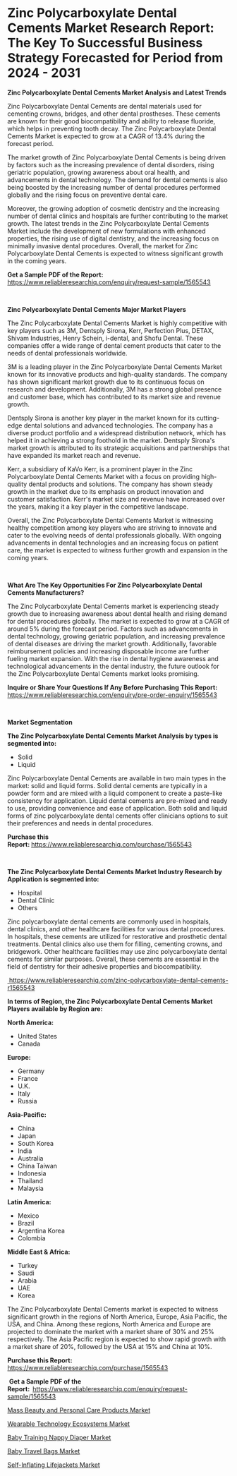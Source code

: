 <p><h1>Zinc Polycarboxylate Dental Cements Market Research Report: The Key To Successful Business Strategy Forecasted for Period from 2024 - 2031</h1></p><p><strong>Zinc Polycarboxylate Dental Cements Market Analysis and Latest Trends</strong></p>
<p><p>Zinc Polycarboxylate Dental Cements are dental materials used for cementing crowns, bridges, and other dental prostheses. These cements are known for their good biocompatibility and ability to release fluoride, which helps in preventing tooth decay. The Zinc Polycarboxylate Dental Cements Market is expected to grow at a CAGR of 13.4% during the forecast period.</p><p>The market growth of Zinc Polycarboxylate Dental Cements is being driven by factors such as the increasing prevalence of dental disorders, rising geriatric population, growing awareness about oral health, and advancements in dental technology. The demand for dental cements is also being boosted by the increasing number of dental procedures performed globally and the rising focus on preventive dental care.</p><p>Moreover, the growing adoption of cosmetic dentistry and the increasing number of dental clinics and hospitals are further contributing to the market growth. The latest trends in the Zinc Polycarboxylate Dental Cements Market include the development of new formulations with enhanced properties, the rising use of digital dentistry, and the increasing focus on minimally invasive dental procedures. Overall, the market for Zinc Polycarboxylate Dental Cements is expected to witness significant growth in the coming years.</p></p>
<p><strong>Get a Sample PDF of the Report:&nbsp;</strong> <a href="https://www.reliableresearchiq.com/enquiry/request-sample/1565543">https://www.reliableresearchiq.com/enquiry/request-sample/1565543</a></p>
<p>&nbsp;</p>
<p><strong>Zinc Polycarboxylate Dental Cements Major Market Players</strong></p>
<p><p>The Zinc Polycarboxylate Dental Cements Market is highly competitive with key players such as 3M, Dentsply Sirona, Kerr, Perfection Plus, DETAX, Shivam Industries, Henry Schein, i-dental, and Shofu Dental. These companies offer a wide range of dental cement products that cater to the needs of dental professionals worldwide.</p><p>3M is a leading player in the Zinc Polycarboxylate Dental Cements Market known for its innovative products and high-quality standards. The company has shown significant market growth due to its continuous focus on research and development. Additionally, 3M has a strong global presence and customer base, which has contributed to its market size and revenue growth.</p><p>Dentsply Sirona is another key player in the market known for its cutting-edge dental solutions and advanced technologies. The company has a diverse product portfolio and a widespread distribution network, which has helped it in achieving a strong foothold in the market. Dentsply Sirona's market growth is attributed to its strategic acquisitions and partnerships that have expanded its market reach and revenue.</p><p>Kerr, a subsidiary of KaVo Kerr, is a prominent player in the Zinc Polycarboxylate Dental Cements Market with a focus on providing high-quality dental products and solutions. The company has shown steady growth in the market due to its emphasis on product innovation and customer satisfaction. Kerr's market size and revenue have increased over the years, making it a key player in the competitive landscape.</p><p>Overall, the Zinc Polycarboxylate Dental Cements Market is witnessing healthy competition among key players who are striving to innovate and cater to the evolving needs of dental professionals globally. With ongoing advancements in dental technologies and an increasing focus on patient care, the market is expected to witness further growth and expansion in the coming years.</p></p>
<p>&nbsp;</p>
<p><strong>What Are The Key Opportunities For Zinc Polycarboxylate Dental Cements Manufacturers?</strong></p>
<p><p>The Zinc Polycarboxylate Dental Cements market is experiencing steady growth due to increasing awareness about dental health and rising demand for dental procedures globally. The market is expected to grow at a CAGR of around 5% during the forecast period. Factors such as advancements in dental technology, growing geriatric population, and increasing prevalence of dental diseases are driving the market growth. Additionally, favorable reimbursement policies and increasing disposable income are further fueling market expansion. With the rise in dental hygiene awareness and technological advancements in the dental industry, the future outlook for the Zinc Polycarboxylate Dental Cements market looks promising.</p></p>
<p><strong>Inquire or Share Your Questions If Any Before Purchasing This Report:</strong> <a href="https://www.reliableresearchiq.com/enquiry/pre-order-enquiry/1565543">https://www.reliableresearchiq.com/enquiry/pre-order-enquiry/1565543</a></p>
<p>&nbsp;</p>
<p><strong>Market Segmentation</strong></p>
<p><strong>The Zinc Polycarboxylate Dental Cements Market Analysis by types is segmented into:</strong></p>
<p><ul><li>Solid</li><li>Liquid</li></ul></p>
<p><p>Zinc Polycarboxylate Dental Cements are available in two main types in the market: solid and liquid forms. Solid dental cements are typically in a powder form and are mixed with a liquid component to create a paste-like consistency for application. Liquid dental cements are pre-mixed and ready to use, providing convenience and ease of application. Both solid and liquid forms of zinc polycarboxylate dental cements offer clinicians options to suit their preferences and needs in dental procedures.</p></p>
<p><strong>Purchase this Report:&nbsp;</strong><a href="https://www.reliableresearchiq.com/purchase/1565543">https://www.reliableresearchiq.com/purchase/1565543</a></p>
<p>&nbsp;</p>
<p><strong>The Zinc Polycarboxylate Dental Cements Market Industry Research by Application is segmented into:</strong></p>
<p><ul><li>Hospital</li><li>Dental Clinic</li><li>Others</li></ul></p>
<p><p>Zinc polycarboxylate dental cements are commonly used in hospitals, dental clinics, and other healthcare facilities for various dental procedures. In hospitals, these cements are utilized for restorative and prosthetic dental treatments. Dental clinics also use them for filling, cementing crowns, and bridgework. Other healthcare facilities may use zinc polycarboxylate dental cements for similar purposes. Overall, these cements are essential in the field of dentistry for their adhesive properties and biocompatibility.</p></p>
<p><a href="https://www.reliableresearchiq.com/zinc-polycarboxylate-dental-cements-r1565543">&nbsp;https://www.reliableresearchiq.com/zinc-polycarboxylate-dental-cements-r1565543</a></p>
<p><strong>In terms of Region, the Zinc Polycarboxylate Dental Cements Market Players available by Region are:</strong></p>
<p>
    <p> <strong> North America: </strong>
        <ul>
            <li>United States</li>
            <li>Canada</li>
        </ul>
        </p> 
    <p> <strong> Europe: </strong>
        <ul>
            <li>Germany</li>
            <li>France</li>
            <li>U.K.</li>
            <li>Italy</li>
            <li>Russia</li>
        </ul>
        </p> 
    <p> <strong> Asia-Pacific: </strong>
        <ul>
            <li>China</li>
            <li>Japan</li>
            <li>South Korea</li>
            <li>India</li>
            <li>Australia</li>
            <li>China Taiwan</li>
            <li>Indonesia</li>
            <li>Thailand</li>
            <li>Malaysia</li>
        </ul>
        </p> 
    <p> <strong> Latin America: </strong>
        <ul>
            <li>Mexico</li>
            <li>Brazil</li>
            <li>Argentina Korea</li>
            <li>Colombia</li>
        </ul>
        </p> 
    <p> <strong> Middle East & Africa: </strong>
        <ul>
            <li>Turkey</li>
            <li>Saudi</li>
            <li>Arabia</li>
            <li>UAE</li>
            <li>Korea</li>
        </ul>
    </p>
    </p>
<p><p>The Zinc Polycarboxylate Dental Cements market is expected to witness significant growth in the regions of North America, Europe, Asia Pacific, the USA, and China. Among these regions, North America and Europe are projected to dominate the market with a market share of 30% and 25% respectively. The Asia Pacific region is expected to show rapid growth with a market share of 20%, followed by the USA at 15% and China at 10%.</p></p>
<p><strong>Purchase this Report: </strong><a href="https://www.reliableresearchiq.com/purchase/1565543">https://www.reliableresearchiq.com/purchase/1565543</a></p>
<p>&nbsp;<strong>Get a Sample PDF of the Report:&nbsp;&nbsp;</strong><a href="https://www.reliableresearchiq.com/enquiry/request-sample/1565543">https://www.reliableresearchiq.com/enquiry/request-sample/1565543</a></p>
<p><strong></strong></p>
<p><p><a href="https://github.com/JosephMorgnlvXXff/Market-Research-Report-List-1/blob/main/mass-beauty-and-personal-care-products-market.md">Mass Beauty and Personal Care Products Market</a></p><p><a href="https://github.com/btwcqfvq34/Market-Research-Report-List-1/blob/main/wearable-technology-ecosystems-market.md">Wearable Technology Ecosystems Market</a></p><p><a href="https://github.com/ochgvvcj16/Market-Research-Report-List-1/blob/main/baby-training-nappy-diaper-market.md">Baby Training Nappy Diaper Market</a></p><p><a href="https://github.com/mauripalmi/Market-Research-Report-List-4/blob/main/baby-travel-bags-market.md">Baby Travel Bags Market</a></p><p><a href="https://github.com/nicoletavirag/Market-Research-Report-List-4/blob/main/self-inflating-lifejackets-market.md">Self-Inflating Lifejackets Market</a></p></p>